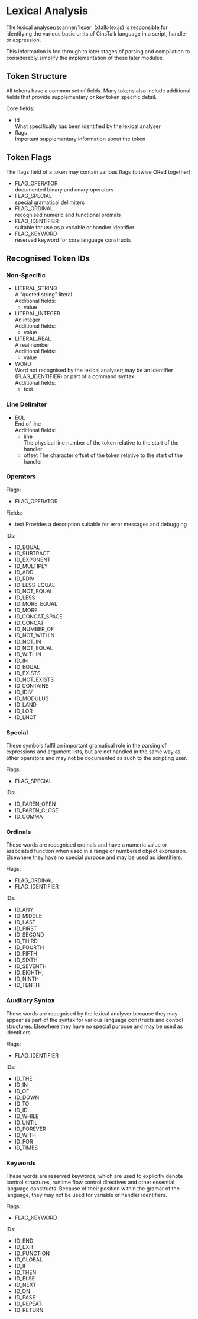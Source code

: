 Lexical Analysis
================
The lexical analyser/scanner/'lexer' (xtalk-lex.js) is responsible for identifying the various basic units of CinsTalk language in a script, handler or expression.

This information is fed through to later stages of parsing and compilation to considerably simplify the implementation of these later modules.


Token Structure
---------------

All tokens have a common set of fields.  Many tokens also include additional fields that provide supplementary or key token specific detail.

Core fields:

* id  
  What specifically has been identified by the lexical analyser
* flags  
  Important supplementary information about the token
	
	
Token Flags
-----------
	
The flags field of a token may contain various flags (bitwise ORed together):

* FLAG_OPERATOR  
  documented binary and unary operators	
* FLAG_SPECIAL  
  special gramatical delimiters
* FLAG_ORDINAL  
  recognised numeric and functional ordinals
* FLAG_IDENTIFIER  
  suitable for use as a variable or handler identifier
* FLAG_KEYWORD  
  reserved keyword for core language constructs


Recognised Token IDs
--------------------

### Non-Specific

* LITERAL_STRING  
  A "quoted string" literal  
  Additional fields:
  * value
* LITERAL_INTEGER  
  An integer  
  Additional fields:
  * value
* LITERAL_REAL  
  A real number  
  Additional fields:
  * value
* WORD  
  Word not recognised by the lexical analyser; may be an identifier (FLAG_IDENTIFIER) or part of a command syntax  
  Additional fields:
  * text


### Line Delimiter

* EOL  
  End of line  
  Additional fields:
  * line  
  	The physical line number of the token relative to the start of the handler
  * offset
  	The character offset of the token relative to the start of the handler


### Operators

Flags: 

* FLAG_OPERATOR

Fields:

* text
  Provides a description suitable for error messages and debugging

IDs:

* ID_EQUAL
* ID_SUBTRACT
* ID_EXPONENT
* ID_MULTIPLY
* ID_ADD
* ID_RDIV
* ID_LESS_EQUAL
* ID_NOT_EQUAL
* ID_LESS
* ID_MORE_EQUAL
* ID_MORE
* ID_CONCAT_SPACE
* ID_CONCAT
* ID_NUMBER_OF
* ID_NOT_WITHIN
* ID_NOT_IN
* ID_NOT_EQUAL
* ID_WITHIN
* ID_IN
* ID_EQUAL
* ID_EXISTS
* ID_NOT_EXISTS
* ID_CONTAINS
* ID_IDIV
* ID_MODULUS
* ID_LAND
* ID_LOR
* ID_LNOT


### Special

These symbols fulfil an important gramatical role in the parsing of expressions and argument lists, but are not handled in the same way as other operators and may not be documented as such to the scripting user.

Flags: 

* FLAG_SPECIAL

IDs:

* ID_PAREN_OPEN
* ID_PAREN_CLOSE
* ID_COMMA


### Ordinals

These words are recognised ordinals and have a numeric value or associated function when used in a range or numbered object expression.  Elsewhere they have no special purpose and may be used as identifiers.

Flags:

* FLAG_ORDINAL
* FLAG_IDENTIFIER

IDs:

* ID_ANY
* ID_MIDDLE
* ID_LAST
* ID_FIRST
* ID_SECOND
* ID_THIRD
* ID_FOURTH
* ID_FIFTH
* ID_SIXTH
* ID_SEVENTH
* ID_EIGHTH,
* ID_NINTH
* ID_TENTH


### Auxiliary Syntax

These words are recognised by the lexical analyser because they may appear as part of the syntax for various language constructs and control structures.  Elsewhere they have no special purpose and may be used as identifiers.

Flags:

* FLAG_IDENTIFIER

IDs:

* ID_THE
* ID_IN
* ID_OF
* ID_DOWN
* ID_TO
* ID_ID
* ID_WHILE
* ID_UNTIL
* ID_FOREVER
* ID_WITH
* ID_FOR
* ID_TIMES


### Keywords

These words are reserved keywords, which are used to explicitly denote control structures, runtime flow control directives and other essential language constructs.  Because of their position within the gramar of the language, they may not be used for variable or handler identifiers.

Flags:

* FLAG_KEYWORD

IDs:

* ID_END
* ID_EXIT
* ID_FUNCTION
* ID_GLOBAL
* ID_IF
* ID_THEN
* ID_ELSE
* ID_NEXT
* ID_ON
* ID_PASS
* ID_REPEAT
* ID_RETURN
	
	
	